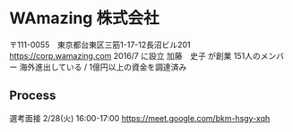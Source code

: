 # WAmazing 株式会社

〒111-0055　東京都台東区三筋1-17-12長沼ビル201
https://corp.wamazing.com
2016/7 に設立
加藤　史子 が創業
151人のメンバー
海外進出している / 1億円以上の資金を調達済み

## Process

選考面接 2/28(火) 16:00-17:00 https://meet.google.com/bkm-hsgy-xqh



